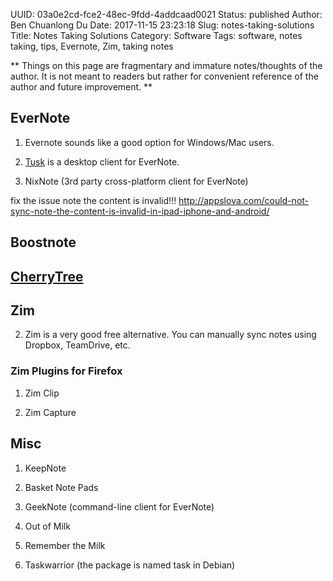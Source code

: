 UUID: 03a0e2cd-fce2-48ec-9fdd-4addcaad0021
Status: published
Author: Ben Chuanlong Du
Date: 2017-11-15 23:23:18
Slug: notes-taking-solutions
Title: Notes Taking Solutions
Category: Software
Tags: software, notes taking, tips, Evernote, Zim, taking notes

**
Things on this page are fragmentary and immature notes/thoughts of the author.
It is not meant to readers but rather for convenient reference of the author and future improvement.
**


## EverNote

1. Evernote sounds like a good option for Windows/Mac users.

2. [Tusk](https://champloohq.github.io/tusk/) is a desktop client for EverNote.

3. NixNote (3rd party cross-platform client for EverNote)

fix the issue note the content is invalid!!!
http://appslova.com/could-not-sync-note-the-content-is-invalid-in-ipad-iphone-and-android/

## Boostnote

## [CherryTree](http://www.giuspen.com/cherrytree/)

## Zim

2. Zim is a very good free alternative.
    You can manually sync notes using Dropbox, TeamDrive, etc.

### Zim Plugins for Firefox

1. Zim Clip

2. Zim Capture

## Misc

1. KeepNote

5. Basket Note Pads

3. GeekNote (command-line client for EverNote)

1. Out of Milk

2. Remember the Milk

4. Taskwarrior (the package is named task in Debian)

